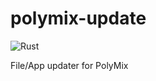 # polymix-update
![Rust](https://github.com/SpeedSX/polymix-update/workflows/Rust/badge.svg?branch=main)

File/App updater for PolyMix
